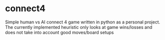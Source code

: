 # connect4
Simple human vs AI connect 4 game written in python as a personal project. The currently implemented heuristic only looks at game wins/losses and does not take into account good moves/board setups
